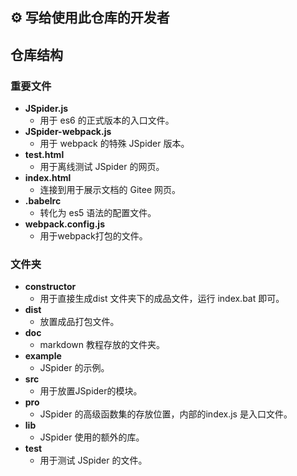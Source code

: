## :gear: 写给使用此仓库的开发者

## 仓库结构
### 重要文件
- **JSpider.js** 
    - 用于 es6 的正式版本的入口文件。
- **JSpider-webpack.js** 
    - 用于 webpack 的特殊 JSpider 版本。
- **test.html**
    - 用于离线测试 JSpider 的网页。
- **index.html** 
    - 连接到用于展示文档的 Gitee 网页。
- **.babelrc** 
    - 转化为 es5 语法的配置文件。
- **webpack.config.js** 
    - 用于webpack打包的文件。

### 文件夹
- **constructor** 
    - 用于直接生成dist 文件夹下的成品文件，运行 index.bat 即可。
- **dist**
    - 放置成品打包文件。
- **doc**
    - markdown 教程存放的文件夹。
- **example**
    - JSpider 的示例。
- **src**
    - 用于放置JSpider的模块。
- **pro**
    - JSpider 的高级函数集的存放位置，内部的index.js 是入口文件。
- **lib**
    - JSpider 使用的额外的库。
- **test**
    - 用于测试 JSpider 的文件。